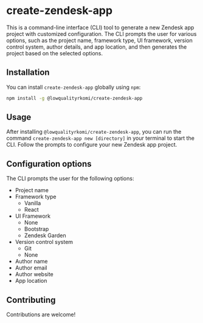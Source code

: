 # create-zendesk-app

This is a command-line interface (CLI) tool to generate a new Zendesk app project with customized configuration. The CLI prompts the user for various options, such as the project name, framework type, UI framework, version control system, author details, and app location, and then generates the project based on the selected options.

## Installation

You can install `create-zendesk-app` globally using `npm`:

```sh
npm install -g @lowqualityrkomi/create-zendesk-app
```

## Usage

After installing `@lowqualityrkomi/create-zendesk-app`, you can run the command `create-zendesk-app new [directory]` in your terminal to start the CLI. Follow the prompts to configure your new Zendesk app project.

## Configuration options

The CLI prompts the user for the following options:

-   Project name
-   Framework type
    -   Vanilla
    -   React
-   UI Framework
    -   None
    -   Bootstrap
    -   Zendesk Garden
-   Version control system
    -   Git
    -   None
-   Author name
-   Author email
-   Author website
-   App location

## Contributing

Contributions are welcome!
